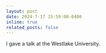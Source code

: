 ```yaml
---
layout: post
date: 2024-7-17 15:59:00-0400
inline: true
related_posts: false
---
```


I gave a talk at the Westlake University.
